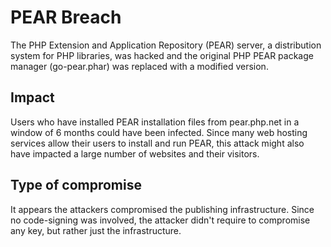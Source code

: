 # PEAR Breach

The PHP Extension and Application Repository (PEAR) server, 
a distribution system for PHP libraries, was hacked 
and the original PHP PEAR package manager (go-pear.phar)
was replaced with a modified version.


## Impact

Users who have installed PEAR installation files from pear.php.net 
in a window of 6 months could have been infected.
Since many web hosting services allow their users to install and run PEAR, 
this attack might also have impacted a large number of websites and their visitors.

## Type of compromise

It appears the attackers compromised the publishing infrastructure. Since no
code-signing was involved, the attacker didn't require to compromise any key,
but rather just the infrastructure.
